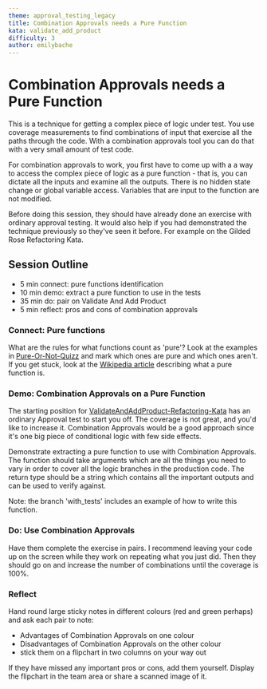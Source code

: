 ```yaml
---
theme: approval_testing_legacy
title: Combination Approvals needs a Pure Function
kata: validate_add_product
difficulty: 3
author: emilybache
---
```


# Combination Approvals needs a Pure Function

This is a technique for getting a complex piece of logic under test. You use coverage measurements to find combinations of input that exercise all the paths through the code. With a combination approvals tool you can do that with a very small amount of test code.

For combination approvals to work, you first have to come up with a a way to access the complex piece of logic as a pure function - that is, you can dictate all the inputs and examine all the outputs. There is no hidden state change or global variable access. Variables that are input to the function are not modified.

Before doing this session, they should have already done an exercise with ordinary approval testing. It would also help if you had demonstrated the technique previously so they've seen it before. For example on the Gilded Rose Refactoring Kata.

## Session Outline

* 5 min connect: pure functions identification  
* 10 min demo: extract a pure function to use in the tests
* 35 min do: pair on Validate And Add Product 
* 5 min reflect: pros and cons of combination approvals

### Connect: Pure functions
What are the rules for what functions count as 'pure'? Look at the examples in [Pure-Or-Not-Quizz](https://github.com/emilybache/Pure-Or-Not-Quizz) and mark which ones are pure and which ones aren't. If you get stuck, look at the [Wikipedia article](https://en.wikipedia.org/wiki/Pure_function) describing what a pure function is. 

### Demo: Combination Approvals on a Pure Function
The starting position for [ValidateAndAddProduct-Refactoring-Kata](https://github.com/emilybache/ValidateAndAddProduct-Refactoring-Kata) has an ordinary Approval test to start you off. The coverage is not great, and you'd like to increase it. Combination Approvals would be a good approach since it's one big piece of conditional logic with few side effects.

Demonstrate extracting a pure function to use with Combination Approvals. The function should take arguments which are all the things you need to vary in order to cover all the logic branches in the production code. The return type should be a string which contains all the important outputs and can be used to verify against.

Note: the branch 'with_tests' includes an example of how to write this function.

### Do: Use Combination Approvals
Have them complete the exercise in pairs. I recommend leaving your code up on the screen while they work on repeating what you just did. Then they should go on and increase the number of combinations until the coverage is 100%.

### Reflect
Hand round large sticky notes in different colours (red and green perhaps) and ask each pair to note:

- Advantages of Combination Approvals on one colour
- Disadvantages of Combination Approvals on the other colour
- stick them on a flipchart in two columns on your way out

If they have missed any important pros or cons, add them yourself. Display the flipchart in the team area or share a scanned image of it.